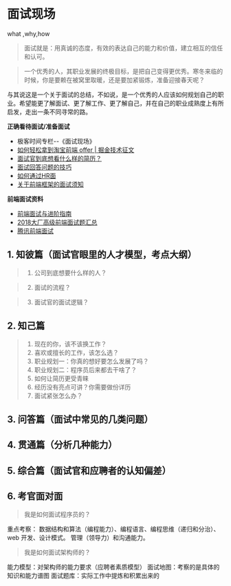# 面试现场


what ,why,how 

> 面试就是：用真诚的态度，有效的表达自己的能力和价值，建立相互的信任和认可。

> 一个优秀的人，其职业发展的终极目标，是把自己变得更优秀。寒冬来临的时候，你是要赖在被窝里取暖，还是要加紧锻炼，准备迎接春天呢？

与其说这是一个关于面试的总结，不如说，是一个优秀的人应该如何规划自己的职业。希望能更了解面试、更了解工作、更了解自己，并在自己的职业成熟度上有所启发，走出一条不同寻常的路。



**正确看待面试/准备面试**

- 极客时间专栏--《面试现场》
- [如何轻松拿到淘宝前端 offer | 掘金技术征文](https://juejin.im/post/5bbc54a2e51d450e5a7445b4)
- [面试官到底想看什么样的简历？](https://www.cxymsg.com/guide/resume.html)
- [面试回答问题的技巧](https://www.cxymsg.com/guide/project.html)
- [如何通过HR面](https://www.cxymsg.com/guide/hr.html)
- [关于前端框架的面试须知](https://github.com/Advanced-Interview-Question/front-end-interview/blob/dev/docs/guide/framework.md)

**前端面试资料**

- [前端面试与进阶指南](https://www.cxymsg.com/guide/)
- [2018大厂高级前端面试题汇总](https://github.com/Advanced-Frontend/Daily-Interview-Question/blob/master/datum/summary.md)
- [腾讯前端面试](https://zhuanlan.zhihu.com/p/265147335)

## 1. 知彼篇（面试官眼里的人才模型，考点大纲）

> 1. 公司到底想要什么样的人？


> 2. 面试的流程？

> 3. 面试官的面试逻辑？


## 2. 知己篇

> 1. 现在的你，该不该换工作？
> 2. 喜欢或擅长的工作，该怎么选？
> 3. 职业规划一：你真的想好要怎么发展了吗？
> 4. 职业规划二：程序员后来都去干啥了？
> 5. 如何让简历更受青睐
> 6. 经历没有亮点可讲？你需要做份详历
> 7. 面试紧张怎么办？


## 3. 问答篇（面试中常见的几类问题）




## 4. 贯通篇（分析几种能力）

## 5. 综合篇（面试官和应聘者的认知偏差）


## 6. 考官面对面

> 我是如何面试程序员的？

重点考察： 数据结构和算法（编程能力）、编程语言、编程思维（递归和分治）、web 开发、设计模式。 管理（领导力）和沟通能力。

> 我是如何面试架构师的？

能力模型：对架构师的能力要求（应聘者素质模型）
面试地图：考察的是具体的知识和能力谱图
面试题库：实际工作中提炼和积累出来的